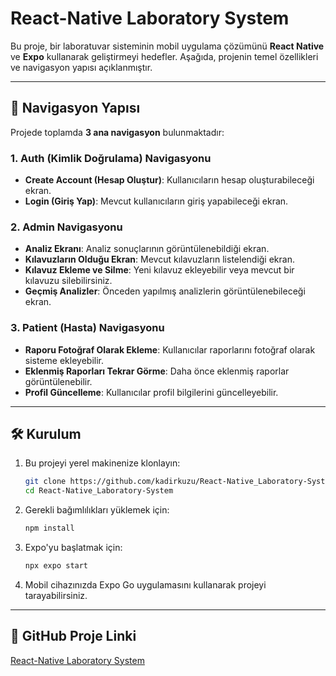 
# React-Native Laboratory System

Bu proje, bir laboratuvar sisteminin mobil uygulama çözümünü **React Native** ve **Expo** kullanarak geliştirmeyi hedefler. 
Aşağıda, projenin temel özellikleri ve navigasyon yapısı açıklanmıştır.

---

## 🚀 Navigasyon Yapısı

Projede toplamda **3 ana navigasyon** bulunmaktadır:

### 1. **Auth (Kimlik Doğrulama) Navigasyonu**  
- **Create Account (Hesap Oluştur)**: Kullanıcıların hesap oluşturabileceği ekran.  
- **Login (Giriş Yap)**: Mevcut kullanıcıların giriş yapabileceği ekran.

### 2. **Admin Navigasyonu**  
- **Analiz Ekranı**: Analiz sonuçlarının görüntülenebildiği ekran.  
- **Kılavuzların Olduğu Ekran**: Mevcut kılavuzların listelendiği ekran.  
- **Kılavuz Ekleme ve Silme**: Yeni kılavuz ekleyebilir veya mevcut bir kılavuzu silebilirsiniz.  
- **Geçmiş Analizler**: Önceden yapılmış analizlerin görüntülenebileceği ekran.

### 3. **Patient (Hasta) Navigasyonu**  
- **Raporu Fotoğraf Olarak Ekleme**: Kullanıcılar raporlarını fotoğraf olarak sisteme ekleyebilir.  
- **Eklenmiş Raporları Tekrar Görme**: Daha önce eklenmiş raporlar görüntülenebilir.  
- **Profil Güncelleme**: Kullanıcılar profil bilgilerini güncelleyebilir.

---

## 🛠️ Kurulum

1. Bu projeyi yerel makinenize klonlayın:  
   ```bash
   git clone https://github.com/kadirkuzu/React-Native_Laboratory-System.git
   cd React-Native_Laboratory-System
   ```
2. Gerekli bağımlılıkları yüklemek için:  
   ```bash
   npm install
   ```
3. Expo'yu başlatmak için:  
   ```bash
   npx expo start
   ```
4. Mobil cihazınızda Expo Go uygulamasını kullanarak projeyi tarayabilirsiniz.

---

## 📂 GitHub Proje Linki

[React-Native Laboratory System](https://github.com/kadirkuzu/React-Native_Laboratory-System)
